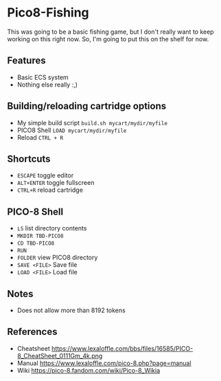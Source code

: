 # Pico8-Fishing


This was going to be a basic fishing game, but I don't really want to keep working on this right now. So, I'm going to put this on the shelf for now. 


## Features
* Basic ECS system
* Nothing else really :,)


## Building/reloading cartridge options
* My simple build script ```build.sh mycart/mydir/myfile```
* PICO8 Shell ```LOAD mycart/mydir/myfile```
* Reload ```CTRL + R```


## Shortcuts
* ```ESCAPE``` toggle editor
* ```ALT+ENTER``` toggle fullscreen
* ```CTRL+R``` reload cartridge


## PICO-8 Shell
* ```LS``` list directory contents
* ```MKDIR TBD-PICO8```
* ```CD TBD-PICO8```
* ```RUN```
* ```FOLDER``` view PICO8 directory
* ```SAVE <FILE>``` Save file
* ```LOAD <FILE>``` Load file


## Notes
* Does not allow more than 8192 tokens


## References
* Cheatsheet https://www.lexaloffle.com/bbs/files/16585/PICO-8_CheatSheet_0111Gm_4k.png
* Manual https://www.lexaloffle.com/pico-8.php?page=manual
* Wiki https://pico-8.fandom.com/wiki/Pico-8_Wikia